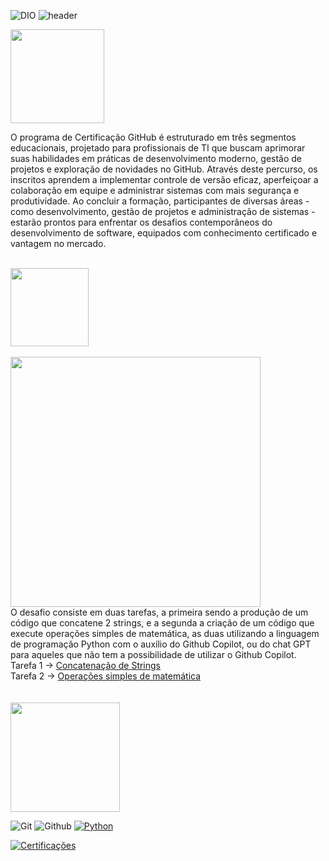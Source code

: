 ![DIO](https://github.com/Thamine-S/Github-Certification/assets/171283820/2ec32c90-f534-4792-a5a1-782f6599879d)
![header](https://github.com/Thamine-sumaya/Github-Certification/assets/160533319/2c67bc1e-d532-43cf-8db7-b4c69bae0e2e)

<a>
<img src="https://github.com/Thamine-sumaya/Github-Certification/assets/160533319/91181343-6299-4e7b-a15e-aa990e1db31c" alt="" width="150">
</a>

O programa de Certificação GitHub é estruturado em três segmentos educacionais, projetado para profissionais de TI que buscam aprimorar suas habilidades em práticas de desenvolvimento moderno, gestão de projetos e exploração de novidades no GitHub. Através deste percurso, os inscritos aprendem a implementar controle de versão eficaz, aperfeiçoar a colaboração em equipe e administrar sistemas com mais segurança e produtividade. Ao concluir a formação, participantes de diversas áreas - como desenvolvimento, gestão de projetos e administração de sistemas - estarão prontos para enfrentar os desafios contemporâneos do desenvolvimento de software, equipados com conhecimento certificado e vantagem no mercado.
<br>
<br>

<a>
<img src="https://github.com/Thamine-sumaya/Github-Certification/assets/160533319/022e401c-e5ce-470d-b76e-1d80f2657407" alt="" width="125">
</a>
<br>
<br>
<a>
<img src="https://github.com/Thamine-sumaya/Github-Certification/assets/160533319/ef7c6227-39b5-43e2-894c-2660d1f8d785" alt="" width="400">
</a>
<br>
O desafio consiste em duas tarefas, a primeira sendo a produção de um código que concatene 2 strings, e a segunda a criação de um código que execute operações simples de matemática, as duas utilizando a linguagem de programação Python com o auxílio do Github Copilot, ou do chat GPT para aqueles que não tem a possibilidade de utilizar o Github Copilot.<br>
Tarefa 1 -> <a href="https://github.com/Thamine-sumaya/Github-Certification/blob/main/Desafio.py"> Concatenação de Strings </a> <br>
Tarefa 2 -> <a href="https://github.com/Thamine-sumaya/Github-Certification/blob/main/Desafio2.py"> Operações simples de matemática </a> <br>
<br>
<br>
<a>
<img src="https://github.com/Thamine-sumaya/Github-Certification/assets/160533319/1729aaad-fbfc-4ddb-8cb4-4344a13561ca" alt="" width="175">
</a>

![Git](https://img.shields.io/badge/git-000000.svg?style=for-the-badge&logo=git&logoColor=FFFFFF)
![Github](https://img.shields.io/badge/GitHub-000000?style=for-the-badge&logo=github&logoColor=white)
[![Python](https://img.shields.io/badge/python-000000?style=for-the-badge&logo=python&logoColor=white)](#python)

[![Certificações](https://github.com/Thamine-sumaya/Github-Certification/assets/160533319/3bb6da74-3684-4515-89bf-117fc4bd7483)](https://github.com/Thamine-sumaya/Github-Certification/blob/main/cartificações.md)
